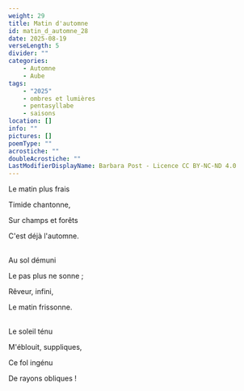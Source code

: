 ```yaml
---
weight: 29
title: Matin d'automne
id: matin_d_automne_28
date: 2025-08-19
verseLength: 5
divider: ""
categories:
    - Automne
    - Aube
tags:
    - "2025"
    - ombres et lumières
    - pentasyllabe
    - saisons
location: []
info: ""
pictures: []
poemType: ""
acrostiche: ""
doubleAcrostiche: ""
LastModifierDisplayName: Barbara Post - Licence CC BY-NC-ND 4.0
---
```

Le matin plus frais

Timide chantonne,

Sur champs et forêts

C'est déjà l'automne.

 \
Au sol démuni

Le pas plus ne sonne ;

Rêveur, infini,

Le matin frissonne.

 \
Le soleil ténu

M'éblouit, suppliques,

Ce fol ingénu

De rayons obliques !

